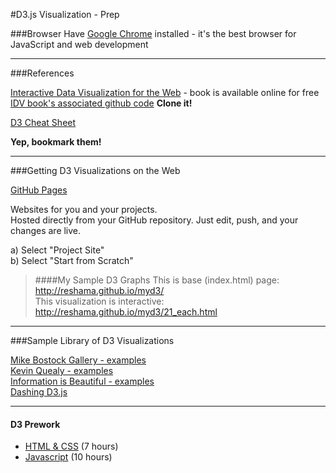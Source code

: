 #D3.js Visualization - Prep

###Browser
Have [Google Chrome](https://www.google.com/chrome/) installed - it's the best browser for JavaScript and web development

---

###References

[Interactive Data Visualization for the Web](http://chimera.labs.oreilly.com/books/1230000000345) - book is available online for free  
[IDV book's associated github code](https://github.com/alignedleft/d3-book) **Clone it!**

[D3 Cheat Sheet](http://www.jeromecukier.net/wp-content/uploads/2012/10/d3-cheat-sheet.pdf)

**Yep, bookmark them!**

---

###Getting D3 Visualizations on the Web

[GitHub Pages](https://pages.github.com/)  

Websites for you and your projects.  
Hosted directly from your GitHub repository. Just edit, push, and your changes are live.

a)  Select "Project Site"  
b)  Select "Start from Scratch"  

>####My Sample D3 Graphs 
This is base (index.html) page:  
http://reshama.github.io/myd3/  
This visualization is interactive:  
http://reshama.github.io/myd3/21_each.html  

---

###Sample Library of D3 Visualizations

[Mike Bostock Gallery - examples](https://github.com/mbostock/d3/wiki/Gallery)  
[Kevin Quealy - examples](http://kpq.github.io)  
[Information is Beautiful - examples](http://www.informationisbeautiful.net/)  
[Dashing D3.js](https://www.dashingd3js.com/) 

---

#### D3 Prework 
* [HTML & CSS](https://www.codecademy.com/learn/web) (7 hours)
* [Javascript](https://www.codecademy.com/learn/javascript) (10 hours)
